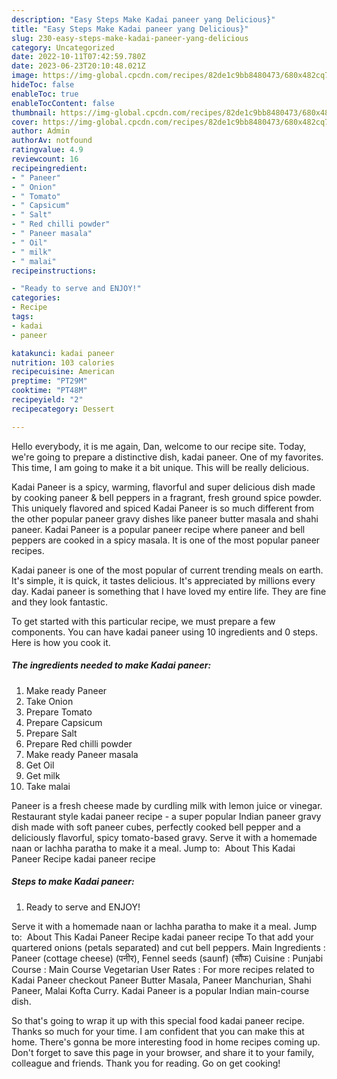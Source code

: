 ```yaml
---
description: "Easy Steps Make Kadai paneer yang Delicious}"
title: "Easy Steps Make Kadai paneer yang Delicious}"
slug: 230-easy-steps-make-kadai-paneer-yang-delicious
category: Uncategorized
date: 2022-10-11T07:42:59.780Z
date: 2023-06-23T20:10:48.021Z
image: https://img-global.cpcdn.com/recipes/82de1c9bb8480473/680x482cq70/kadai-paneer-recipe-main-photo.jpg
hideToc: false
enableToc: true
enableTocContent: false
thumbnail: https://img-global.cpcdn.com/recipes/82de1c9bb8480473/680x482cq70/kadai-paneer-recipe-main-photo.jpg
cover: https://img-global.cpcdn.com/recipes/82de1c9bb8480473/680x482cq70/kadai-paneer-recipe-main-photo.jpg
author: Admin
authorAv: notfound
ratingvalue: 4.9
reviewcount: 16
recipeingredient:
- " Paneer"
- " Onion"
- " Tomato"
- " Capsicum"
- " Salt"
- " Red chilli powder"
- " Paneer masala"
- " Oil"
- " milk"
- " malai"
recipeinstructions:

- "Ready to serve and ENJOY!"
categories:
- Recipe
tags:
- kadai
- paneer

katakunci: kadai paneer 
nutrition: 103 calories
recipecuisine: American
preptime: "PT29M"
cooktime: "PT48M"
recipeyield: "2"
recipecategory: Dessert

---
```



Hello everybody, it is me again, Dan, welcome to our recipe site. Today, we're going to prepare a distinctive dish, kadai paneer. One of my favorites. This time, I am going to make it a bit unique. This will be really delicious.

Kadai Paneer is a spicy, warming, flavorful and super delicious dish made by cooking paneer &amp; bell peppers in a fragrant, fresh ground spice powder. This uniquely flavored and spiced Kadai Paneer is so much different from the other popular paneer gravy dishes like paneer butter masala and shahi paneer. Kadai Paneer is a popular paneer recipe where paneer and bell peppers are cooked in a spicy masala. It is one of the most popular paneer recipes.

Kadai paneer is one of the most popular of current trending meals on earth. It's simple, it is quick, it tastes delicious. It's appreciated by millions every day. Kadai paneer is something that I have loved my entire life. They are fine and they look fantastic.


To get started with this particular recipe, we must prepare a few components. You can have kadai paneer using 10 ingredients and 0 steps. Here is how you cook it.

<!--inarticleads1-->

##### The ingredients needed to make Kadai paneer:

1. Make ready  Paneer
1. Take  Onion
1. Prepare  Tomato
1. Prepare  Capsicum
1. Prepare  Salt
1. Prepare  Red chilli powder
1. Make ready  Paneer masala
1. Get  Oil
1. Get  milk
1. Take  malai


Paneer is a fresh cheese made by curdling milk with lemon juice or vinegar. Restaurant style kadai paneer recipe - a super popular Indian paneer gravy dish made with soft paneer cubes, perfectly cooked bell pepper and a deliciously flavorful, spicy tomato-based gravy. Serve it with a homemade naan or lachha paratha to make it a meal. Jump to: ️ About This Kadai Paneer Recipe kadai paneer recipe 

<!--inarticleads2-->

##### Steps to make Kadai paneer:


1. Ready to serve and ENJOY!

Serve it with a homemade naan or lachha paratha to make it a meal. Jump to: ️ About This Kadai Paneer Recipe kadai paneer recipe To that add your quartered onions (petals separated) and cut bell peppers. Main Ingredients : Paneer (cottage cheese) (पनीर), Fennel seeds (saunf) (सौंफ) Cuisine : Punjabi Course : Main Course Vegetarian User Rates : For more recipes related to Kadai Paneer checkout Paneer Butter Masala, Paneer Manchurian, Shahi Paneer, Malai Kofta Curry. Kadai Paneer is a popular Indian main-course dish. 

So that's going to wrap it up with this special food kadai paneer recipe. Thanks so much for your time. I am confident that you can make this at home. There's gonna be more interesting food in home recipes coming up. Don't forget to save this page in your browser, and share it to your family, colleague and friends. Thank you for reading. Go on get cooking!
